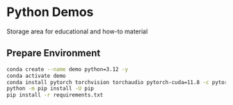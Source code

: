 # Python Demos
Storage area for educational and how-to material

## Prepare Environment
``` bash
conda create --name demo python=3.12 -y
conda activate demo
conda install pytorch torchvision torchaudio pytorch-cuda=11.8 -c pytorch -c nvidia -y
python -m pip install -U pip
pip install -r requirements.txt
```


